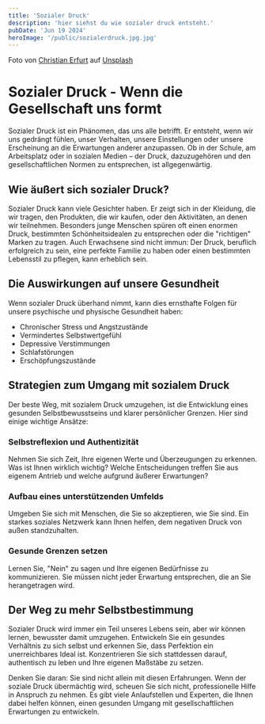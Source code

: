 ```yaml
---
title: 'Sozialer Druck'
description: 'hier siehst du wie sozialer druck entsteht.'
pubDate: 'Jun 19 2024'
heroImage: '/public/sozialerdruck.jpg.jpg'
---
```

Foto von <a href="https://unsplash.com/de/@christnerfurt?utm_content=creditCopyText&utm_medium=referral&utm_source=unsplash">Christian Erfurt</a> auf <a href="https://unsplash.com/de/fotos/mann-der-sein-gesicht-mit-beiden-handen-bedeckt-wahrend-er-auf-der-bank-sitzt-sxQz2VfoFBE?utm_content=creditCopyText&utm_medium=referral&utm_source=unsplash">Unsplash</a>
      
# Sozialer Druck - Wenn die Gesellschaft uns formt

Sozialer Druck ist ein Phänomen, das uns alle betrifft. Er entsteht, wenn wir uns gedrängt fühlen, unser Verhalten, unsere Einstellungen oder unsere Erscheinung an die Erwartungen anderer anzupassen. Ob in der Schule, am Arbeitsplatz oder in sozialen Medien – der Druck, dazuzugehören und den gesellschaftlichen Normen zu entsprechen, ist allgegenwärtig.

## Wie äußert sich sozialer Druck?

Sozialer Druck kann viele Gesichter haben. Er zeigt sich in der Kleidung, die wir tragen, den Produkten, die wir kaufen, oder den Aktivitäten, an denen wir teilnehmen. Besonders junge Menschen spüren oft einen enormen Druck, bestimmten Schönheitsidealen zu entsprechen oder die "richtigen" Marken zu tragen. Auch Erwachsene sind nicht immun: Der Druck, beruflich erfolgreich zu sein, eine perfekte Familie zu haben oder einen bestimmten Lebensstil zu pflegen, kann erheblich sein.

## Die Auswirkungen auf unsere Gesundheit

Wenn sozialer Druck überhand nimmt, kann dies ernsthafte Folgen für unsere psychische und physische Gesundheit haben:
- Chronischer Stress und Angstzustände
- Vermindertes Selbstwertgefühl
- Depressive Verstimmungen
- Schlafstörungen
- Erschöpfungszustände

## Strategien zum Umgang mit sozialem Druck

Der beste Weg, mit sozialem Druck umzugehen, ist die Entwicklung eines gesunden Selbstbewusstseins und klarer persönlicher Grenzen. Hier sind einige wichtige Ansätze:

### Selbstreflexion und Authentizität
Nehmen Sie sich Zeit, Ihre eigenen Werte und Überzeugungen zu erkennen. Was ist Ihnen wirklich wichtig? Welche Entscheidungen treffen Sie aus eigenem Antrieb und welche aufgrund äußerer Erwartungen?

### Aufbau eines unterstützenden Umfelds
Umgeben Sie sich mit Menschen, die Sie so akzeptieren, wie Sie sind. Ein starkes soziales Netzwerk kann Ihnen helfen, dem negativen Druck von außen standzuhalten.

### Gesunde Grenzen setzen
Lernen Sie, "Nein" zu sagen und Ihre eigenen Bedürfnisse zu kommunizieren. Sie müssen nicht jeder Erwartung entsprechen, die an Sie herangetragen wird.

## Der Weg zu mehr Selbstbestimmung

Sozialer Druck wird immer ein Teil unseres Lebens sein, aber wir können lernen, bewusster damit umzugehen. Entwickeln Sie ein gesundes Verhältnis zu sich selbst und erkennen Sie, dass Perfektion ein unerreichbares Ideal ist. Konzentrieren Sie sich stattdessen darauf, authentisch zu leben und Ihre eigenen Maßstäbe zu setzen.

Denken Sie daran: Sie sind nicht allein mit diesen Erfahrungen. Wenn der soziale Druck übermächtig wird, scheuen Sie sich nicht, professionelle Hilfe in Anspruch zu nehmen. Es gibt viele Anlaufstellen und Experten, die Ihnen dabei helfen können, einen gesunden Umgang mit gesellschaftlichen Erwartungen zu entwickeln.